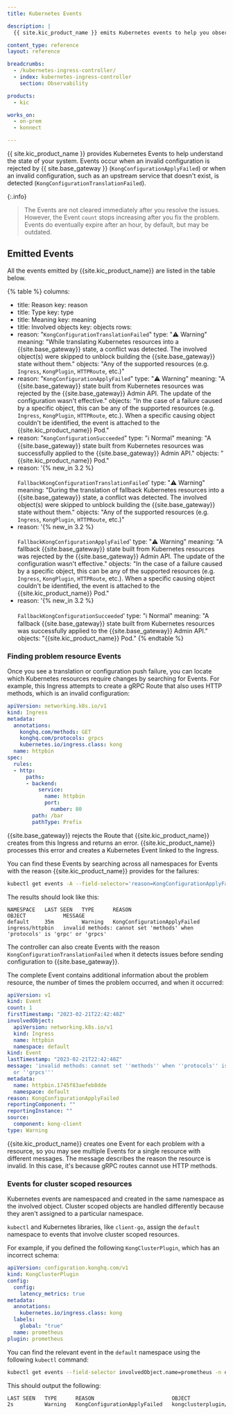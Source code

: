 ```yaml
---
title: Kubernetes Events

description: |
  {{ site.kic_product_name }} emits Kubernetes events to help you observe what's happening in your cluster.

content_type: reference
layout: reference

breadcrumbs:
  - /kubernetes-ingress-controller/
  - index: kubernetes-ingress-controller
    section: Observability

products:
  - kic

works_on:
  - on-prem
  - konnect

---
```



{{ site.kic_product_name }} provides Kubernetes Events to help understand the state of your system. Events occur when an invalid configuration is rejected by {{ site.base_gateway }} (`KongConfigurationApplyFailed`) or when an invalid configuration, such as an upstream service that doesn't exist, is detected (`KongConfigurationTranslationFailed`).

{:.info}
> The Events are not cleared immediately after you resolve the issues. However, the Event `count` stops increasing after you fix the problem. Events do eventually expire after an hour, by default, but may be outdated. 

## Emitted Events

All the events emitted by {{site.kic_product_name}} are listed in the table below.

{% table %}
columns:
  - title: Reason
    key: reason
  - title: Type
    key: type
  - title: Meaning
    key: meaning
  - title: Involved objects
    key: objects
rows:
  - reason: "`KongConfigurationTranslationFailed`"
    type: "⚠️ Warning"
    meaning: "While translating Kubernetes resources into a {{site.base_gateway}} state, a conflict was detected. The involved object(s) were skipped to unblock building the {{site.base_gateway}} state without them."
    objects: "Any of the supported resources (e.g. `Ingress`, `KongPlugin`, `HTTPRoute`, etc.)"
  - reason: "`KongConfigurationApplyFailed`"
    type: "⚠️ Warning"
    meaning: "A {{site.base_gateway}} state built from Kubernetes resources was rejected by the {{site.base_gateway}} Admin API. The update of the configuration wasn't effective."
    objects: "In the case of a failure caused by a specific object, this can be any of the supported resources (e.g. `Ingress`, `KongPlugin`, `HTTPRoute`, etc.). When a specific causing object couldn't be identified, the event is attached to the {{site.kic_product_name}} Pod."
  - reason: "`KongConfigurationSucceeded`"
    type: "ℹ️ Normal"
    meaning: "A {{site.base_gateway}} state built from Kubernetes resources was successfully applied to the {{site.base_gateway}} Admin API."
    objects: "{{site.kic_product_name}} Pod."
  - reason: '{% new_in 3.2 %}<br /><br />`FallbackKongConfigurationTranslationFailed`'
    type: "⚠️ Warning"
    meaning: "During the translation of fallback Kubernetes resources into a {{site.base_gateway}} state, a conflict was detected. The involved object(s) were skipped to unblock building the {{site.base_gateway}} state without them."
    objects: "Any of the supported resources (e.g. `Ingress`, `KongPlugin`, `HTTPRoute`, etc.)"
  - reason: '{% new_in 3.2 %}<br /><br />`FallbackKongConfigurationApplyFailed`'
    type: "⚠️ Warning"
    meaning: "A fallback {{site.base_gateway}} state built from Kubernetes resources was rejected by the {{site.base_gateway}} Admin API. The update of the configuration wasn't effective."
    objects: "In the case of a failure caused by a specific object, this can be any of the supported resources (e.g. `Ingress`, `KongPlugin`, `HTTPRoute`, etc.). When a specific causing object couldn't be identified, the event is attached to the {{site.kic_product_name}} Pod."
  - reason: '{% new_in 3.2 %}<br /><br />`FallbackKongConfigurationSucceeded`'
    type: "ℹ️ Normal"
    meaning: "A fallback {{site.base_gateway}} state built from Kubernetes resources was successfully applied to the {{site.base_gateway}} Admin API."
    objects: "{{site.kic_product_name}} Pod."
{% endtable %}

### Finding problem resource Events

Once you see a translation or configuration push failure, you can locate which Kubernetes resources require changes by searching for Events. For example, this Ingress attempts to create a gRPC Route that also uses HTTP methods, which is an invalid configuration:

```yaml
apiVersion: networking.k8s.io/v1
kind: Ingress
metadata:
  annotations:
    konghq.com/methods: GET
    konghq.com/protocols: grpcs
    kubernetes.io/ingress.class: kong
  name: httpbin
spec:
  rules:
  - http:
      paths:
      - backend:
          service:
            name: httpbin
            port:
              number: 80
        path: /bar
        pathType: Prefix
```

{{site.base_gateway}} rejects the Route that {{site.kic_product_name}} creates from this Ingress and returns an error. {{site.kic_product_name}} processes this error and creates a Kubernetes Event linked to the Ingress.

You can find these Events by searching across all namespaces for Events with the reason {{site.kic_product_name}} provides for the failures:

```bash
kubectl get events -A --field-selector='reason=KongConfigurationApplyFailed'
```

The results should look like this:

```
NAMESPACE   LAST SEEN   TYPE      REASON                         OBJECT            MESSAGE
default     35m         Warning   KongConfigurationApplyFailed   ingress/httpbin   invalid methods: cannot set 'methods' when 'protocols' is 'grpc' or 'grpcs'
```

The controller can also create Events with the reason `KongConfigurationTranslationFailed` when it detects issues before sending configuration to {{site.base_gateway}}.

The complete Event contains additional information about the problem resource, the number of times the problem occurred, and when it occurred:

```yaml
apiVersion: v1
kind: Event
count: 1
firstTimestamp: "2023-02-21T22:42:48Z"
involvedObject:
  apiVersion: networking.k8s.io/v1
  kind: Ingress
  name: httpbin
  namespace: default
kind: Event
lastTimestamp: "2023-02-21T22:42:48Z"
message: 'invalid methods: cannot set ''methods'' when ''protocols'' is ''grpc''
  or ''grpcs'''
metadata:
  name: httpbin.1745f83aefeb8dde
  namespace: default
reason: KongConfigurationApplyFailed
reportingComponent: ""
reportingInstance: ""
source:
  component: kong-client
type: Warning
```

{{site.kic_product_name}} creates one Event for each problem with a resource, so you may see multiple Events for a single resource with different messages. The message describes the reason the resource is invalid. In this case, it's because gRPC routes cannot use HTTP methods.

### Events for cluster scoped resources

Kubernetes events are namespaced and created in the same namespace as the involved object. Cluster scoped objects are handled differently because they aren't assigned to a particular namespace.

`kubectl` and Kubernetes libraries, like `client-go`, assign the `default` namespace to events that involve cluster scoped resources.

For example, if you defined the following `KongClusterPlugin`, which has an incorrect schema:

```yaml
apiVersion: configuration.konghq.com/v1
kind: KongClusterPlugin
config:
  config:
    latency_metrics: true
metadata:
  annotations:
    kubernetes.io/ingress.class: kong
  labels:
    global: "true"
  name: prometheus
plugin: prometheus
```

You can find the relevant event in the `default` namespace using the following `kubectl` command:

```bash
kubectl get events --field-selector involvedObject.name=prometheus -n default
```

This should output the following:

```bash
LAST SEEN   TYPE      REASON                         OBJECT                         MESSAGE
2s          Warning   KongConfigurationApplyFailed   kongclusterplugin/prometheus   invalid config.config: unknown field
```